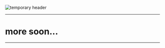![temporary header](http://www.underconstructionfestival.org/wp-content/uploads/2017/10/UnderConstructionFestival-slide-TRK010xprt12.png)

---

# more soon...

---
